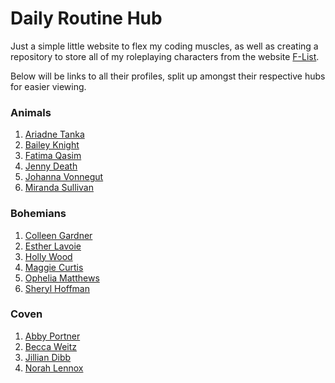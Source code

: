 <h1>Daily Routine Hub</h1>

Just a simple little website to flex my coding muscles, as well as creating a repository to store all of my roleplaying characters from the website [F-List](https://f-list.net).

Below will be links to all their profiles, split up amongst their respective hubs for easier viewing.

### Animals
1. [Ariadne Tanka](https://www.f-list.net/c/ariadne%20tanaka)
2. [Bailey Knight](https://www.f-list.net/c/bailey%20knight)
3. [Fatima Qasim](https://www.f-list.net/c/fatima%20qasim)
4. [Jenny Death](https://www.f-list.net/c/jenny%20death)
5. [Johanna Vonnegut](https://www.f-list.net/c/johanna%20vonnegut)
6. [Miranda Sullivan](https://www.f-list.net/c/miranda%20sullivan)

### Bohemians
1. [Colleen Gardner](https://www.f-list.net/c/colleen%20gardner)
2. [Esther Lavoie](https://www.f-list.net/c/esther%20lavoie)
3. [Holly Wood](https://www.f-list.net/c/holly%20wood)
4. [Maggie Curtis](https://www.f-list.net/c/maggie%20curtis)
5. [Ophelia Matthews](https://www.f-list.net/c/ophelia%20matthews)
6. [Sheryl Hoffman](https://www.f-list.net/c/sheryl%20hoffman)

### Coven
1. [Abby Portner](https://www.f-list.net/c/feels)
2. [Becca Weitz](https://www.f-list.net/c/post%20pavilion)
3. [Jillian Dibb](https://www.f-list.net/c/blackberry%20jam)
4. [Norah Lennox](https://www.f-list.net/c/sung%20tongs)